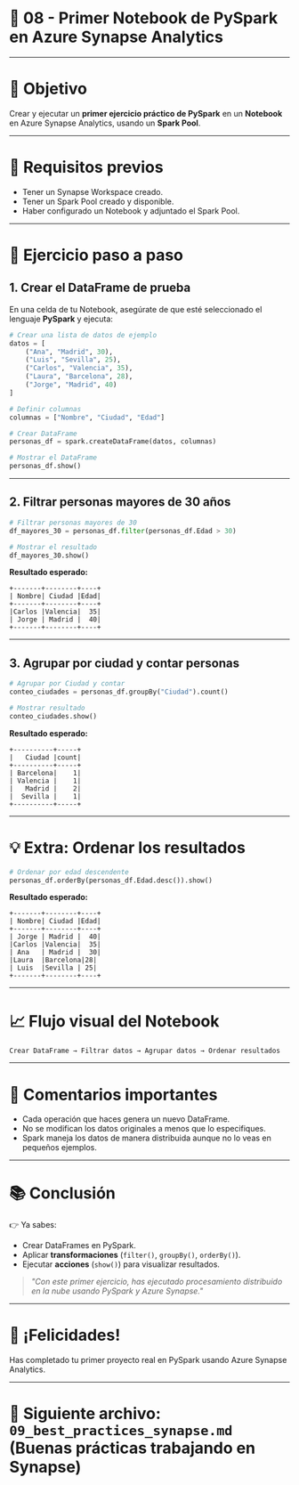 # 📂 08 - Primer Notebook de PySpark en Azure Synapse Analytics

---

# 🚀 Objetivo

Crear y ejecutar un **primer ejercicio práctico de PySpark** en un **Notebook** en Azure Synapse Analytics, usando un **Spark Pool**.

---

# 📅 Requisitos previos

- Tener un Synapse Workspace creado.
- Tener un Spark Pool creado y disponible.
- Haber configurado un Notebook y adjuntado el Spark Pool.


---

# 🔢 Ejercicio paso a paso

## 1. Crear el DataFrame de prueba

En una celda de tu Notebook, asegúrate de que esté seleccionado el lenguaje **PySpark** y ejecuta:

```python
# Crear una lista de datos de ejemplo
datos = [
    ("Ana", "Madrid", 30),
    ("Luis", "Sevilla", 25),
    ("Carlos", "Valencia", 35),
    ("Laura", "Barcelona", 28),
    ("Jorge", "Madrid", 40)
]

# Definir columnas
columnas = ["Nombre", "Ciudad", "Edad"]

# Crear DataFrame
personas_df = spark.createDataFrame(datos, columnas)

# Mostrar el DataFrame
personas_df.show()
```

---

## 2. Filtrar personas mayores de 30 años

```python
# Filtrar personas mayores de 30
df_mayores_30 = personas_df.filter(personas_df.Edad > 30)

# Mostrar el resultado
df_mayores_30.show()
```

**Resultado esperado:**

```
+-------+--------+----+
| Nombre| Ciudad |Edad|
+-------+--------+----+
|Carlos |Valencia|  35|
| Jorge | Madrid |  40|
+-------+--------+----+
```

---

## 3. Agrupar por ciudad y contar personas

```python
# Agrupar por Ciudad y contar
conteo_ciudades = personas_df.groupBy("Ciudad").count()

# Mostrar resultado
conteo_ciudades.show()
```

**Resultado esperado:**

```
+----------+-----+
|   Ciudad |count|
+----------+-----+
| Barcelona|    1|
| Valencia |    1|
|   Madrid |    2|
|  Sevilla |    1|
+----------+-----+
```

---

# 💡 Extra: Ordenar los resultados

```python
# Ordenar por edad descendente
personas_df.orderBy(personas_df.Edad.desc()).show()
```

**Resultado esperado:**

```
+-------+--------+----+
| Nombre| Ciudad |Edad|
+-------+--------+----+
| Jorge | Madrid |  40|
|Carlos |Valencia|  35|
| Ana   | Madrid |  30|
|Laura  |Barcelona|28|
| Luis  |Sevilla | 25|
+-------+--------+----+
```

---

# 📈 Flujo visual del Notebook

```
Crear DataFrame → Filtrar datos → Agrupar datos → Ordenar resultados
```


---

# 🚀 Comentarios importantes

- Cada operación que haces genera un nuevo DataFrame.
- No se modifican los datos originales a menos que lo especifiques.
- Spark maneja los datos de manera distribuida aunque no lo veas en pequeños ejemplos.


---

# 📚 Conclusión

👉 Ya sabes:
- Crear DataFrames en PySpark.
- Aplicar **transformaciones** (`filter()`, `groupBy()`, `orderBy()`).
- Ejecutar **acciones** (`show()`) para visualizar resultados.

> *"Con este primer ejercicio, has ejecutado procesamiento distribuido en la nube usando PySpark y Azure Synapse."*

---

# 👏 ¡Felicidades!

Has completado tu primer proyecto real en PySpark usando Azure Synapse Analytics.

---

# 📂 Siguiente archivo: `09_best_practices_synapse.md` (Buenas prácticas trabajando en Synapse)

